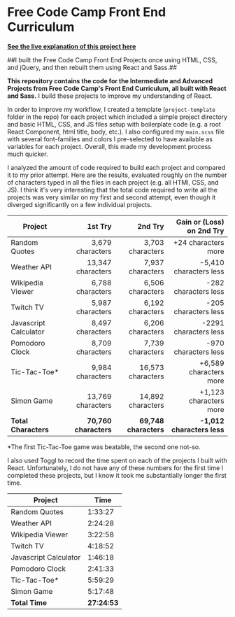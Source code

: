 # Free Code Camp Front End Curriculum

**[See the live explanation of this project here](http://sean-smith.me/assets/portfolio/front-end-projects/index.html)**

##I built the Free Code Camp Front End Projects once using HTML, CSS, and jQuery, and then rebuilt them using React and Sass.##

**This repository contains the code for the Intermediate and Advanced Projects from Free Code Camp's Front End Curriculum, all built with React and Sass.** I build these projects to improve my understanding of React.

In order to improve my workflow, I created a template (`project-template` folder in the repo) for each project which included a simple project directory and basic HTML, CSS, and JS files setup with boilerplate code (e.g. a root React Component, html title, body, etc.). I also configured my `main.scss` file with several font-families and colors I pre-selected to have available as variables for each project. Overall, this made my development process much quicker.

I analyzed the amount of code required to build each project and compared it to my prior attempt. Here are the results, evaluated roughly on the number of characters typed in all the files in each project (e.g. all HTMl, CSS, and JS). I think it's very interesting that the total code required to write all the projects was very similar on my first and second attempt, even though it diverged significantly on a few individual projects.

| Project | 1st Try | 2nd Try | Gain or (Loss) on 2nd Try |
| ------- | ---------------: | --------------: | --------------------: |
| Random Quotes | 3,679 characters | 3,703 characters | +24 characters more |
| Weather API | 13,347 characters | 7,937 characters | -5,410 characters less |
| Wikipedia Viewer | 6,788 characters | 6,506 characters | -282 characters less |
| Twitch TV | 5,987 characters | 6,192 characters | -205 characters less |
| Javascript Calculator | 8,497 characters | 6,206 characters | -2291 characters less |
| Pomodoro Clock | 8,709 characters | 7,739 characters | -970 characters less|
| Tic-Tac-Toe* | 9,984 characters | 16,573 characters | +6,589 characters more |
| Simon Game | 13,769 characters | 14,892 characters | +1,123 characters more |
| **Total Characters** | **70,760 characters** | **69,748 characters** | **-1,012 characters less** |

*The first Tic-Tac-Toe game was beatable, the second one not-so.

I also used Toggl to record the time spent on each of the projects I built with React. Unfortunately, I do not have any of these numbers for the first time I completed these projects, but I know it took me substantially longer the first time.

| Project | Time |
| ------- | ---- |
| Random Quotes | 1:33:27 |
| Weather API | 2:24:28 |
| Wikipedia Viewer | 3:22:58 |
| Twitch TV | 4:18:52 |
| Javascript Calculator | 1:46:18 |
| Pomodoro Clock | 2:41:33 |
| Tic-Tac-Toe* | 5:59:29 |
| Simon Game | 5:17:48 |
| **Total Time** | **27:24:53** |
